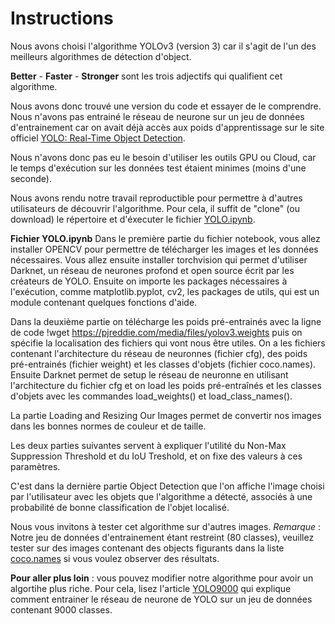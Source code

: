 # Instructions

Nous avons choisi l'algorithme YOLOv3 (version 3) car il s'agit de l'un des meilleurs algorithmes de détection d'object. 

**Better** - **Faster** - **Stronger** sont les trois adjectifs qui qualifient cet algorithme.

Nous avons donc trouvé une version du code et essayer de le comprendre. 
Nous n'avons pas entrainé le réseau de neurone sur un jeu de données d'entrainement car on avait déjà accès aux poids d'apprentissage sur le site officiel [YOLO: Real-Time Object Detection](https://pjreddie.com/darknet/yolo/).

Nous n'avons donc pas eu le besoin d'utiliser les outils GPU ou Cloud, car le temps d'exécution sur les données test étaient minimes (moins d'une seconde).

Nous avons rendu notre travail reproductible pour permettre à d'autres utilisateurs de découvrir l'algorithme. 
Pour cela, il suffit de "clone" (ou download) le répertoire et d'éxecuter le fichier [YOLO.ipynb](https://github.com/NusaibahIbr/Project-AIF-YOLO/blob/master/Code/YOLO.ipynb). 

**Fichier YOLO.ipynb**
Dans le première partie du fichier notebook, vous allez installer OPENCV pour permettre de télécharger les images et les données nécessaires. Vous allez ensuite installer torchvision qui permet d'utiliser Darknet, un réseau de neurones profond et open source écrit par les créateurs de YOLO. Ensuite on importe les packages nécessaires à l'exécution, comme matplotlib.pyplot, cv2, les packages de utils, qui est un module contenant quelques fonctions d'aide.

Dans la deuxième partie on télécharge les poids pré-entrainés avec la ligne de code !wget https://pjreddie.com/media/files/yolov3.weights puis on spécifie la localisation des fichiers qui vont nous être utiles. On a les fichiers contenant l'architecture du réseau de neuronnes (fichier cfg), des poids pré-entrainés (fichier weight) et les classes d'objets (fichier coco.names). 
Ensuite Darknet permet de setup le réseau de neuronne en utilisant l'architecture du fichier cfg et on load les poids pré-entraînés et les classes d'objets avec les commandes load_weights() et load_class_names().

La partie Loading and Resizing Our Images permet de convertir nos images dans les bonnes normes de couleur et de taille. 

Les deux parties suivantes servent à expliquer l'utilité du Non-Max Suppression Threshold et du IoU Treshold, et on fixe des valeurs à ces paramètres. 

C'est dans la dernière partie Object Detection que l'on affiche l'image choisi par l'utilisateur avec les objets que l'algorithme a détecté, associés à une probabilité de bonne classification de l'objet localisé.  

Nous vous invitons à tester cet algorithme sur d'autres images.
*Remarque* : Notre jeu de données d'entrainement étant restreint (80 classes), veuillez tester sur des images contenant des objects figurants dans la liste [coco.names](https://github.com/NusaibahIbr/Project-AIF-YOLO/blob/master/Code/Nom/coco.names) si vous voulez observer des résultats.

**Pour aller plus loin** : vous pouvez modifier notre algorithme pour avoir un algortihe plus riche. Pour cela, lisez l'article [YOLO9000](https://github.com/NusaibahIbr/Project-AIF-YOLO/blob/master/Bibliographie/articleYOLO9000.pdf) qui explique comment entrainer le réseau de neurone de YOLO sur un jeu de données contenant 9000 classes. 
